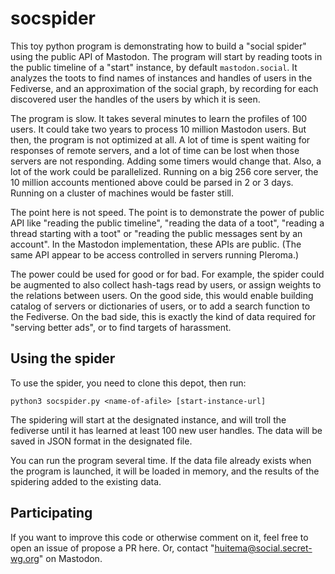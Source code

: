 # socspider

This toy python program is demonstrating how to build a "social spider" using the public API of Mastodon.
The program will start by reading toots in the public timeline of a "start" instance, by default
`mastodon.social`. It analyzes the toots to find names of instances and handles of users in the Fediverse,
and an approximation of the social graph, by recording for each discovered user the handles of the
users by which it is seen.

The program is slow. It takes several minutes to learn the profiles of 100 users. It could
take two years to process 10 million Mastodon users. But then, the program is not optimized at
all. A lot of time is spent waiting for responses of remote servers, and a lot of time can be lost
when those servers are not responding. Adding some timers would change that. Also, a lot of the
work could be parallelized. Running on a big 256 core server, the 10 million accounts mentioned
above could be parsed in 2 or 3 days. Running on a cluster of machines would be faster still.

The point here is not speed. The point is to demonstrate the power of public API like
"reading the public timeline", "reading the data of a toot", "reading a thread starting
with a toot" or "reading the public messages sent by an account". In the Mastodon
implementation, these APIs are public. (The same API appear to be access controlled in 
servers running Pleroma.)

The power could be used for good or for bad. For example, the spider could be augmented to
also collect hash-tags read by users, or assign weights to the relations between users.
On the good side, this would enable building catalog of servers or dictionaries of users,
or to add a search function to the Fediverse. On the bad side, this is exactly the kind
of data required for "serving better ads", or to find targets of harassment.

## Using the spider

To use the spider, you need to clone this depot, then run:
```
python3 socspider.py <name-of-afile> [start-instance-url]
```
The spidering will start at the designated instance, and will troll the fediverse
until it has learned at least 100 new user handles. The data will be saved in
JSON format in the designated file. 

You can run the program several time. If the data file already exists when the program
is launched, it will be loaded in memory, and the results of the spidering added to
the existing data.

## Participating

If you want to improve this code or otherwise comment on it, feel free to open
an issue of propose a PR here. Or, contact "huitema@social.secret-wg.org" on Mastodon.





